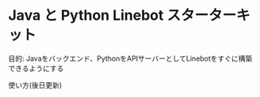 # Java と Python Linebot スターターキット

目的: Javaをバックエンド、PythonをAPIサーバーとしてLinebotをすぐに構築できるようにする

使い方(後日更新)
